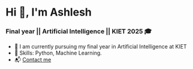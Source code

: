



 
# Hi 👋, I'm Ashlesh

### Final year || Artificial Intelligence || KIET 2025 🎓

- 🔬 I am currently pursuing my final year in Artificial Intelligence at KIET
- 🔭 Skills: Python, Machine Learning.
- 📬 [Contact me](konaashlesh@gmail.com)
